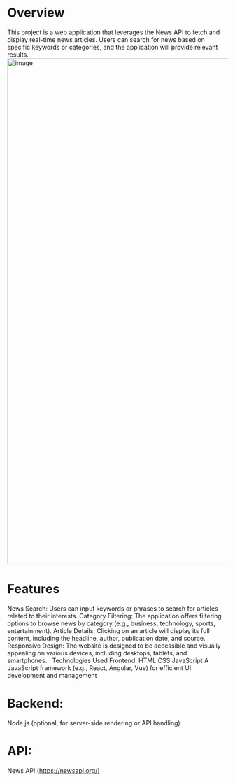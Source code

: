 # Overview
This project is a web application that leverages the News API to fetch and display real-time news articles. Users can search for news based on specific keywords or categories, and the application will provide relevant results.
<img width="1158" alt="image" src="https://i.pinimg.com/originals/23/66/1b/23661bbdba36b0c9cb1474cfc3f3a94a.png">

# Features
News Search: Users can input keywords or phrases to search for articles related to their interests.
Category Filtering: The application offers filtering options to browse news by category (e.g., business, technology, sports, entertainment).
Article Details: Clicking on an article will display its full content, including the headline, author, publication date, and source.
Responsive Design: The website is designed to be accessible and visually appealing on various devices, including desktops, tablets, and smartphones.   
Technologies Used
Frontend:
HTML
CSS
JavaScript
A JavaScript framework (e.g., React, Angular, Vue) for efficient UI development and management
# Backend:
Node.js (optional, for server-side rendering or API handling)
# API:
News API (https://newsapi.org/)
